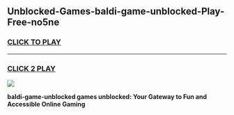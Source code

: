 
## Unblocked-Games-baldi-game-unblocked-Play-Free-no5ne
<h3>
<a href="https://premium76.site?title=baldi-game-unblocked&ref=19M">CLICK TO PLAY</a></h3>
<hr>

<h3>
<a href="https://premium76.site?title=baldi-game-unblocked&ref=19M">CLICK 2 PLAY</a>
  
</h3>

<a href="https://premium76.site?title=baldi-game-unblocked&ref=19M"><img src="https://clearcache.store/games.png"></a>


**baldi-game-unblocked games unblocked: Your Gateway to Fun and Accessible Online Gaming**

